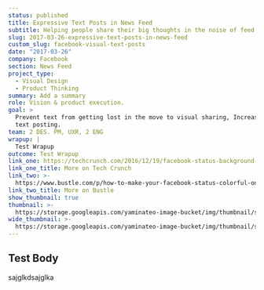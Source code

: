 ```yaml
---
status: published
title: Expressive Text Posts in News Feed
subtitle: Helping people share their big thoughts in the noise of feed.
slug: 2017-03-26-expressive-text-posts-in-news-feed
custom_slug: facebook-visual-text-posts
date: "2017-03-26"
company: Facebook
section: News Feed
project_type:
  - Visual Design
  - Product Thinking
summary: Add a summary
role: Vision & product execution.
goal: >
  Prevent text from getting lost in the move to visual sharing, Increase overall
  text posting.
team: 2 DES. PM, UXR, 2 ENG
wrapup: |
  Test Wrapup
outcome: Test Wrapup
link_one: https://techcrunch.com/2016/12/19/facebook-status-background-color/
link_one_title: More on Tech Crunch
link_two: >-
  https://www.bustle.com/p/how-to-make-your-facebook-status-colorful-on-iphone-up-your-ios-posting-game-48974
link_two_title: More on Bustle
show_thumbnail: true
thumbnail: >-
  https://storage.googleapis.com/yaminateo-image-bucket/img/thumbnail/satp_1x1.jpg
wide_thumbnail: >-
  https://storage.googleapis.com/yaminateo-image-bucket/img/thumbnail/satp_2x1.jpg
---
```


## Test Body

sajglkdsajglka
